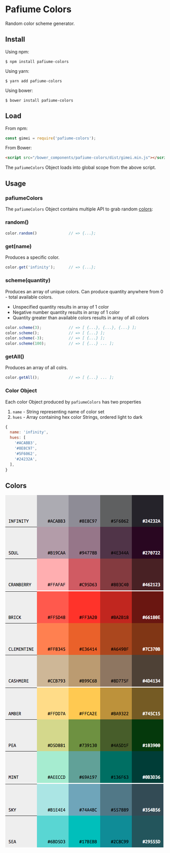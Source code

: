 # Pafiume Colors

Random color scheme generator.

## Install

Using npm:

```
$ npm install pafiume-colors
```

Using yarn:

```
$ yarn add pafiume-colors
```

Using bower:

```
$ bower install pafiume-colors
```


## Load

From npm:

```js
const gimei = require('pafiume-colors');
```

From Bower:

```html
<script src="/bower_components/pafiume-colors/dist/gimei.min.js"></script>
```

The `pafiumeColors` Object loads into global scope from the above script.

## Usage

### pafiumeColors

The `pafiumeColors` Object contains multiple API to grab random [colors](#colors):

### random()

```js
color.random()              // => {...};
```

### get(name)

Produces a specific color.

```js
color.get('infinity');      // => {...};
```

### scheme(quantity)

Produces an array of unique colors. Can produce quantity anywhere from 0 - total available colors.
* Unspecified quantity results in array of 1 color
* Negative number quantity results in array of 1 color
* Quantity greater than available colors results in array of all colors

```js
color.scheme(3);            // => [ {...}, {...}, {...} ];
color.scheme();             // => [ {...} ];
color.scheme(-3);           // => [ {...} ];
color.scheme(100);          // => [ {...} ... ];
```

### getAll()

Produces an array of all colrs.

```js
color.getAll();             // => [ {...} ... ];
```

### Color Object

Each color Object produced by `pafiumeColors` has two properties
1. `name` - String representing name of color set
1. `hues` - Array containing hex color Strings, ordered light to dark

```js
{
  name: 'infinity',
  hues: [
    '#ACABB3',
    '#8E8C97',
    '#5F6062',
    '#24232A',
  ],
}
```
## Colors

![alt text](./assets/colors0.png "Infinity, Soul, Cranberry")
![alt text](./assets/colors1.png "Brick, Clementine, Cashmere")
![alt text](./assets/colors2.png "Amber, Pea, Mint")
![alt text](./assets/colors3.png "Sky, Sea")

